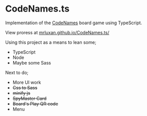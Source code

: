 # CodeNames.ts

Implementation of the [CodeNames](https://www.amazon.co.uk/dp/B014Q1XX9S) board game using TypeScript.

View proress at [mrluxan.github.io/CodeNames.ts/](https://mrluxan.github.io/CodeNames.ts/)

Using this project as a means to lean some;
* TypeScript
* Node
* Maybe some Sass

Next to do;
* More UI work
* ~~Css to Sass~~
* ~~minify js~~
* ~~SpyMaster Card~~
* ~~Board's Play QR code~~
* Menu